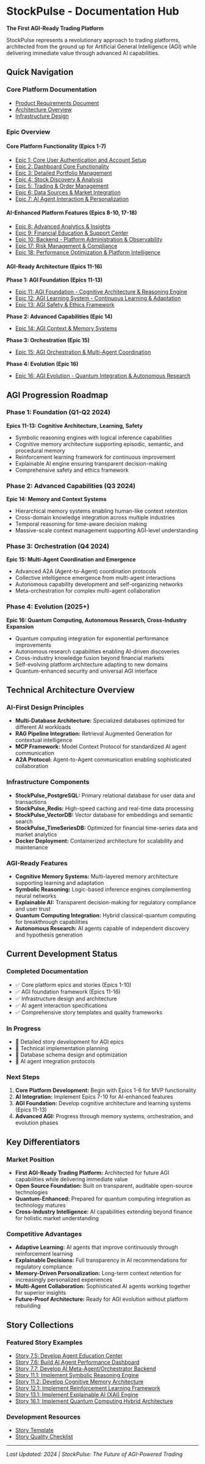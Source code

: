 # StockPulse - Documentation Hub

**The First AGI-Ready Trading Platform**

StockPulse represents a revolutionary approach to trading platforms, architected from the ground up for Artificial General Intelligence (AGI) while delivering immediate value through advanced AI capabilities.

## Quick Navigation

### Core Platform Documentation
- [Product Requirements Document](../PRD.md)
- [Architecture Overview](../architecture.md)  
- [Infrastructure Design](infrastructure_design.md)

### Epic Overview

#### **Core Platform Functionality (Epics 1-7)**
- [Epic 1: Core User Authentication and Account Setup](epic-1.md)
- [Epic 2: Dashboard Core Functionality](epic-2.md)
- [Epic 3: Detailed Portfolio Management](epic-3.md)
- [Epic 4: Stock Discovery & Analysis](epic-4.md)
- [Epic 5: Trading & Order Management](epic-5.md)
- [Epic 6: Data Sources & Market Integration](epic-6.md)
- [Epic 7: AI Agent Interaction & Personalization](epic-7.md)

#### **AI-Enhanced Platform Features (Epics 8-10, 17-18)**
- [Epic 8: Advanced Analytics & Insights](epic-8.md)
- [Epic 9: Financial Education & Support Center](epic-9.md)
- [Epic 10: Backend - Platform Administration & Observability](epic-10.md)
- [Epic 17: Risk Management & Compliance](epic-17.md)
- [Epic 18: Performance Optimization & Platform Intelligence](epic-18.md)

#### **AGI-Ready Architecture (Epics 11-16)**

**Phase 1: AGI Foundation (Epics 11-13)**
- [Epic 11: AGI Foundation - Cognitive Architecture & Reasoning Engine](epic-11.md)
- [Epic 12: AGI Learning System - Continuous Learning & Adaptation](epic-12.md)
- [Epic 13: AGI Safety & Ethics Framework](epic-13.md)

**Phase 2: Advanced Capabilities (Epic 14)**
- [Epic 14: AGI Context & Memory Systems](epic-14.md)

**Phase 3: Orchestration (Epic 15)**
- [Epic 15: AGI Orchestration & Multi-Agent Coordination](epic-15.md)

**Phase 4: Evolution (Epic 16)**
- [Epic 16: AGI Evolution - Quantum Integration & Autonomous Research](epic-16.md)

## AGI Progression Roadmap

### **Phase 1: Foundation (Q1-Q2 2024)**
**Epics 11-13: Cognitive Architecture, Learning, Safety**
- Symbolic reasoning engines with logical inference capabilities
- Cognitive memory architecture supporting episodic, semantic, and procedural memory
- Reinforcement learning framework for continuous improvement
- Explainable AI engine ensuring transparent decision-making
- Comprehensive safety and ethics framework

### **Phase 2: Advanced Capabilities (Q3 2024)**
**Epic 14: Memory and Context Systems**
- Hierarchical memory systems enabling human-like context retention
- Cross-domain knowledge integration across multiple industries
- Temporal reasoning for time-aware decision making
- Massive-scale context management supporting AGI-level understanding

### **Phase 3: Orchestration (Q4 2024)**
**Epic 15: Multi-Agent Coordination and Emergence**
- Advanced A2A (Agent-to-Agent) coordination protocols
- Collective intelligence emergence from multi-agent interactions
- Autonomous capability development and self-organizing networks
- Meta-orchestration for complex multi-agent collaboration

### **Phase 4: Evolution (2025+)**
**Epic 16: Quantum Computing, Autonomous Research, Cross-Industry Expansion**
- Quantum computing integration for exponential performance improvements
- Autonomous research capabilities enabling AI-driven discoveries
- Cross-industry knowledge fusion beyond financial markets
- Self-evolving platform architecture adapting to new domains
- Quantum-enhanced security and universal AGI interface

## Technical Architecture Overview

### **AI-First Design Principles**
- **Multi-Database Architecture:** Specialized databases optimized for different AI workloads
- **RAG Pipeline Integration:** Retrieval Augmented Generation for contextual intelligence
- **MCP Framework:** Model Context Protocol for standardized AI agent communication
- **A2A Protocol:** Agent-to-Agent communication enabling sophisticated collaboration

### **Infrastructure Components**
- **StockPulse_PostgreSQL:** Primary relational database for user data and transactions
- **StockPulse_Redis:** High-speed caching and real-time data processing
- **StockPulse_VectorDB:** Vector database for embeddings and semantic search
- **StockPulse_TimeSeriesDB:** Optimized for financial time-series data and market analytics
- **Docker Deployment:** Containerized architecture for scalability and maintenance

### **AGI-Ready Features**
- **Cognitive Memory Systems:** Multi-layered memory architecture supporting learning and adaptation
- **Symbolic Reasoning:** Logic-based inference engines complementing neural networks
- **Explainable AI:** Transparent decision-making for regulatory compliance and user trust
- **Quantum Computing Integration:** Hybrid classical-quantum computing for breakthrough capabilities
- **Autonomous Research:** AI agents capable of independent discovery and hypothesis generation

## Current Development Status

### **Completed Documentation**
- ✅ Core platform epics and stories (Epics 1-10)
- ✅ AGI foundation framework (Epics 11-16)
- ✅ Infrastructure design and architecture
- ✅ AI agent interaction specifications
- ✅ Comprehensive story templates and quality frameworks

### **In Progress**
- 🔄 Detailed story development for AGI epics
- 🔄 Technical implementation planning
- 🔄 Database schema design and optimization
- 🔄 AI agent integration protocols

### **Next Steps**
1. **Core Platform Development:** Begin with Epics 1-6 for MVP functionality
2. **AI Integration:** Implement Epics 7-10 for AI-enhanced features
3. **AGI Foundation:** Develop cognitive architecture and learning systems (Epics 11-13)
4. **Advanced AGI:** Progress through memory systems, orchestration, and evolution phases

## Key Differentiators

### **Market Position**
- **First AGI-Ready Trading Platform:** Architected for future AGI capabilities while delivering immediate value
- **Open Source Foundation:** Built on transparent, auditable open-source technologies
- **Quantum-Enhanced:** Prepared for quantum computing integration as technology matures
- **Cross-Industry Intelligence:** AI capabilities extending beyond finance for holistic market understanding

### **Competitive Advantages**
- **Adaptive Learning:** AI agents that improve continuously through reinforcement learning
- **Explainable Decisions:** Full transparency in AI recommendations for regulatory compliance
- **Memory-Driven Personalization:** Long-term context retention for increasingly personalized experiences
- **Multi-Agent Collaboration:** Sophisticated AI agents working together for superior insights
- **Future-Proof Architecture:** Ready for AGI evolution without platform rebuilding

## Story Collections

### **Featured Story Examples**
- [Story 7.5: Develop Agent Education Center](stories/story-7.5.md)
- [Story 7.6: Build AI Agent Performance Dashboard](stories/story-7.6.md)  
- [Story 7.7: Develop AI Meta-Agent/Orchestrator Backend](stories/story-7.7.md)
- [Story 11.1: Implement Symbolic Reasoning Engine](stories/story-11.1.md)
- [Story 11.2: Develop Cognitive Memory Architecture](stories/story-11.2.md)
- [Story 12.1: Implement Reinforcement Learning Framework](stories/story-12.1.md)
- [Story 13.1: Implement Explainable AI (XAI) Engine](stories/story-13.1.md)
- [Story 16.1: Implement Quantum Computing Hybrid Architecture](stories/story-16.1.md)

### **Development Resources**
- [Story Template](../bmad-agent/templates/story-tmpl.md)
- [Story Quality Checklist](../bmad-agent/checklists/story-draft-checklist.md)

---

*Last Updated: 2024 | StockPulse: The Future of AGI-Powered Trading* 
